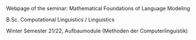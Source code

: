 Webpage of the seminar: Mathematical Foundations of Language Modeling

B.Sc. Computational Linguistics / Linguistics

Winter Semester 21/22, Aufbaumodule (Methoden der Computerlinguistik)
